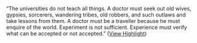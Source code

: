“The universities do not teach all things. A doctor must seek out old wives, gypsies, sorcerers, wandering tribes, old robbers, and such outlaws and take lessons from them. A doctor must be a traveller because he must enquire of the world. Experiment is not sufficient. Experience must verify what can be accepted or not accepted.” ([View Highlight](https://instapaper.com/read/1509751521/19682798))